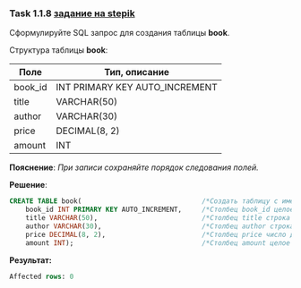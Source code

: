### Task 1.1.8 [задание на stepik](https://stepik.org/lesson/297508/step/8?unit=279268)
Сформулируйте SQL запрос для создания таблицы **book**.

Структура таблицы **book**:

| Поле  | Тип, описание                |
|-------|------------------------------|
|book_id|INT PRIMARY KEY AUTO_INCREMENT|
|title  |VARCHAR(50)                   |
|author |VARCHAR(30)                   |
|price  |DECIMAL(8, 2)                 |
|amount |INT                           |

**Пояснение**: *При записи сохраняйте порядок следования полей.*

**Решение**:
```sql 
CREATE TABLE book(                              /*Создать таблицу с именем book*/
    book_id INT PRIMARY KEY AUTO_INCREMENT,     /*Столбец book_id целое число атоматическое заполнение*/
    title VARCHAR(50),                          /*Столбец title строка до 50 символов*/
    author VARCHAR(30),                         /*Столбец author строка до 30 символов*/
    price DECIMAL(8, 2),                        /*Столбец price число до 8 символов 2 из них дробь*/
    amount INT);                                /*Столбец amount целое число*/
```

**Результат:**

```SQL
Affected rows: 0
```
